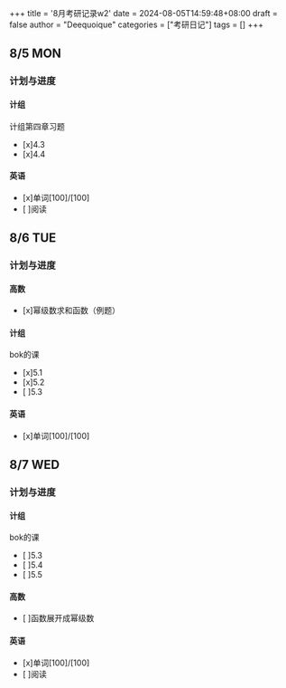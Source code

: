 +++
title = '8月考研记录w2'
date = 2024-08-05T14:59:48+08:00
draft = false
author = "Deequoique"
categories = ["考研日记"]
tags = []
+++
## 8/5 MON
### 计划与进度
#### 计组
计组第四章习题
- [x]4.3
- [x]4.4
#### 英语
- [x]单词[100]/[100]
- [ ]阅读

## 8/6 TUE
### 计划与进度
#### 高数
- [x]幂级数求和函数（例题）
#### 计组
bok的课
- [x]5.1
- [x]5.2
- [ ]5.3
#### 英语
- [x]单词[100]/[100]

## 8/7 WED
### 计划与进度
#### 计组
bok的课
- [ ]5.3
- [ ]5.4
- [ ]5.5
#### 高数
- [ ]函数展开成幂级数
#### 英语
- [x]单词[100]/[100]
- [ ]阅读
